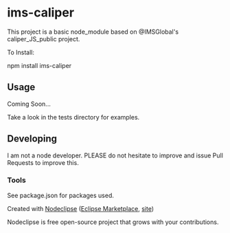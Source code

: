 # ims-caliper
This project is a basic node_module based on @IMSGlobal's caliper_JS_public project.

To Install:

npm install ims-caliper

## Usage
Coming Soon... 

Take a look in the tests directory for examples.


## Developing
I am not a node developer. PLEASE do not hesitate to improve and issue Pull Requests to improve this.


### Tools
See package.json for packages used.

Created with [Nodeclipse](https://github.com/Nodeclipse/nodeclipse-1)
 ([Eclipse Marketplace](http://marketplace.eclipse.org/content/nodeclipse), [site](http://www.nodeclipse.org))   

Nodeclipse is free open-source project that grows with your contributions.
